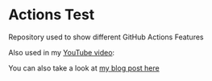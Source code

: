 # Actions Test 

Repository used to show different GitHub Actions Features

Also used in my [YouTube video](https://youtu.be/w_37LDOy4sI):

You can also take a look at [my blog post here](https://dev.to/n3wt0n/everything-you-need-to-know-about-github-actions-environments-9p7)
